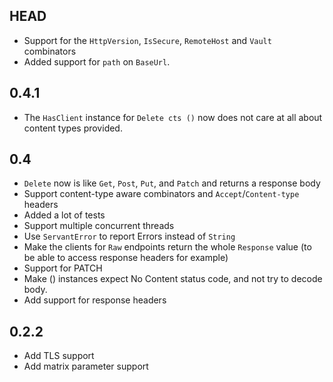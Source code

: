 HEAD
----

* Support for the `HttpVersion`, `IsSecure`, `RemoteHost` and `Vault` combinators
* Added support for `path` on `BaseUrl`.

0.4.1
-----
* The `HasClient` instance for `Delete cts ()` now does not care at all about content types provided.

0.4
---
* `Delete` now is like `Get`, `Post`, `Put`, and `Patch` and returns a response body
* Support content-type aware combinators and `Accept`/`Content-type` headers
* Added a lot of tests
* Support multiple concurrent threads
* Use `ServantError` to report Errors instead of `String`
* Make the clients for `Raw` endpoints return the whole `Response` value (to be able to access response headers for example)
* Support for PATCH
* Make () instances expect No Content status code, and not try to decode body.
* Add support for response headers

0.2.2
-----
* Add TLS support
* Add matrix parameter support

